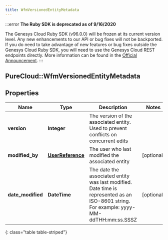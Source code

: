 ```yaml
---
title: WfmVersionedEntityMetadata
---
```


:::error
**The Ruby SDK is deprecated as of 9/16/2020**

The Genesys Cloud Ruby SDK (v96.0.0) will be frozen at its current version level. Any new enhancements to our API or bug fixes will not be backported. If you do need to take advantage of new features or bug fixes outside the Genesys Cloud Ruby SDK, you will need to use the Genesys Cloud REST endpoints directly. More information can be found in the [Official Announcement](https://developer.mypurecloud.com/forum/t/announcement-genesys-cloud-ruby-sdk-end-of-life/8850).
:::


## PureCloud::WfmVersionedEntityMetadata

## Properties

|Name | Type | Description | Notes|
|------------ | ------------- | ------------- | -------------|
| **version** | **Integer** | The version of the associated entity.  Used to prevent conflicts on concurrent edits | |
| **modified_by** | [**UserReference**](UserReference.html) | The user who last modified the associated entity | [optional] |
| **date_modified** | **DateTime** | The date the associated entity was last modified. Date time is represented as an ISO-8601 string. For example: yyyy-MM-ddTHH:mm:ss.SSSZ | [optional] |
{: class="table table-striped"}


